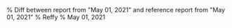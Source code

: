 % Diff between report from "May 01, 2021" and reference report from "May 01, 2021"
% Reffy
% May 01, 2021


